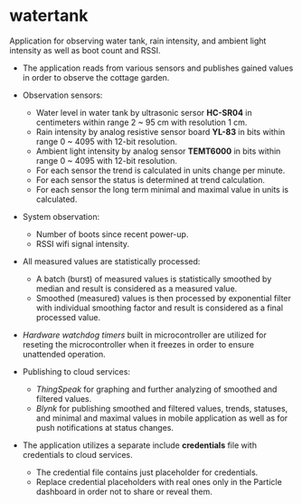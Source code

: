 # watertank
Application for observing water tank, rain intensity, and ambient light intensity as well as boot count and RSSI.

- The application reads from various sensors and publishes gained values in order to observe the cottage garden.

- Observation sensors:
  - Water level in water tank by ultrasonic sersor **HC-SR04** in centimeters within range 2 ~ 95 cm with resolution 1 cm.
  - Rain intensity by analog resistive sensor board **YL-83** in bits within range 0 ~ 4095 with 12-bit resolution.
  - Ambient light intensity by analog sensor **TEMT6000** in bits within range 0 ~ 4095 with 12-bit resolution.
  - For each sensor the trend is calculated in units change per minute.
  - For each sensor the status is determined at trend calculation.
  - For each sensor the long term minimal and maximal value in units is calculated.

- System observation:
  - Number of boots since recent power-up.
  - RSSI wifi signal intensity.

- All measured values are statistically processed:
  - A batch (burst) of measured values is statistically smoothed by median and result is considered as a measured value.
  - Smoothed (measured) values is then processed by exponential filter with individual smoothing factor and result is considered as a final processed value.

- *Hardware watchdog timers* built in microcontroller are utilized for reseting the microcontroller when it freezes in order to ensure unattended operation.

- Publishing to cloud services:
  - *ThingSpeak* for graphing and further analyzing of smoothed and filtered values.
  - *Blynk* for publishing smoothed and filtered values, trends, statuses, and minimal and maximal values in mobile application as well as for push notifications at status changes.

- The application utilizes a separate include **credentials** file with credentials to cloud services.
  - The credential file contains just placeholder for credentials.
  - Replace credential placeholders with real ones only in the Particle dashboard in order not to share or reveal them.

